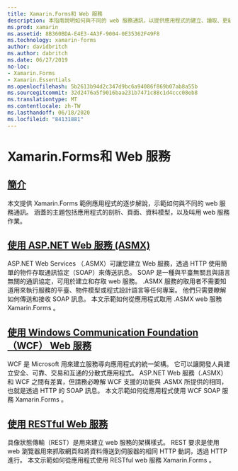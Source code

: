 ```yaml
---
title: Xamarin.Forms和 Web 服務
description: 本指南說明如何與不同的 web 服務通訊，以提供應用程式的建立、讀取、更新和刪除（CRUD）功能 Xamarin.Forms 。 涵蓋的主題包括與 .ASMX 服務、WCF 服務、REST 服務進行通訊。
ms.prod: xamarin
ms.assetid: 8B360BDA-E4E3-4A3F-9004-0E35362F49F8
ms.technology: xamarin-forms
author: davidbritch
ms.author: dabritch
ms.date: 06/27/2019
no-loc:
- Xamarin.Forms
- Xamarin.Essentials
ms.openlocfilehash: 5b2613b94d2c347d9bc6a94086f869b07ab8a55b
ms.sourcegitcommit: 32d2476a5f9016baa231b7471c88c1d4ccc08eb8
ms.translationtype: MT
ms.contentlocale: zh-TW
ms.lasthandoff: 06/18/2020
ms.locfileid: "84131881"
---
```

# <a name="xamarinforms-and-web-services"></a>Xamarin.Forms和 Web 服務

## <a name="introduction"></a>[簡介](introduction.md)

本文提供 Xamarin.Forms 範例應用程式的逐步解說，示範如何與不同的 web 服務通訊。 涵蓋的主題包括應用程式的剖析、頁面、資料模型，以及叫用 web 服務作業。

## <a name="consume-an-aspnet-web-service-asmx"></a>[使用 ASP.NET Web 服務 (ASMX)](~/xamarin-forms/data-cloud/web-services/asmx.md)

ASP.NET Web Services （.ASMX）可讓您建立 Web 服務，透過 HTTP 使用簡單的物件存取通訊協定（SOAP）來傳送訊息。 SOAP 是一種與平臺無關且與語言無關的通訊協定，可用於建立和存取 web 服務。 .ASMX 服務的取用者不需要知道用來執行服務的平臺、物件模型或程式設計語言等任何專案。 他們只需要瞭解如何傳送和接收 SOAP 訊息。 本文示範如何從應用程式取用 .ASMX web 服務 Xamarin.Forms 。

## <a name="consume-a-windows-communication-foundation-wcf-web-service"></a>[使用 Windows Communication Foundation （WCF） Web 服務](~/xamarin-forms/data-cloud/web-services/wcf.md)

WCF 是 Microsoft 用來建立服務導向應用程式的統一架構。 它可以讓開發人員建立安全、可靠、交易和互通的分散式應用程式。 ASP.NET Web 服務（.ASMX）和 WCF 之間有差異，但請務必瞭解 WCF 支援的功能與 .ASMX 所提供的相同，也就是透過 HTTP 的 SOAP 訊息。 本文示範如何從應用程式使用 WCF SOAP 服務 Xamarin.Forms 。

## <a name="consume-a-restful-web-service"></a>[使用 RESTful Web 服務](~/xamarin-forms/data-cloud/web-services/rest.md)

具像狀態傳輸（REST）是用來建立 web 服務的架構樣式。 REST 要求是使用 web 瀏覽器用來抓取網頁和將資料傳送到伺服器的相同 HTTP 動詞，透過 HTTP 進行。 本文示範如何從應用程式使用 RESTful web 服務 Xamarin.Forms 。
